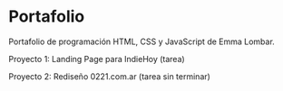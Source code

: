 # Portafolio
Portafolio de programación HTML, CSS y JavaScript de Emma Lombar.


Proyecto 1: Landing Page para IndieHoy (tarea)

Proyecto 2:  Rediseño 0221.com.ar (tarea sin terminar)
